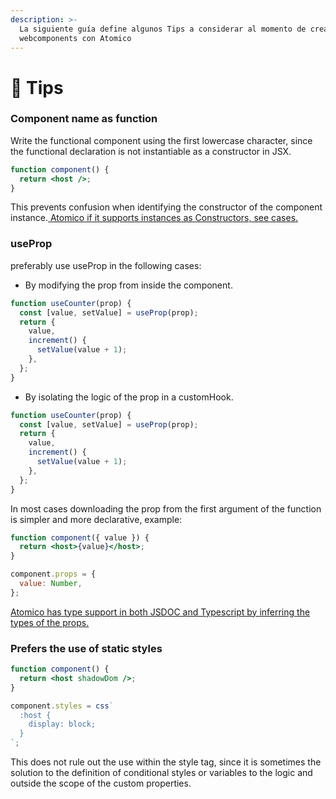 ```yaml
---
description: >-
  La siguiente guía define algunos Tips a considerar al momento de crear
  webcomponents con Atomico
---
```


# 🎯 Tips

### Component name as function

Write the functional component using the first lowercase character, since the functional declaration is not instantiable as a constructor in JSX.

```jsx
function component() {
  return <host />;
}
```

This prevents confusion when identifying the constructor of the component instance.[ ](https://atomico.gitbook.io/doc/v/espanol/api/virtualdom/avanzado#constructor-con-custom-element)[Atomico if it supports instances as Constructors, see cases.​](https://atomico.gitbook.io/doc/api/virtualdom/advanced#constructor-with-custom-element)

### useProp <a href="#useprop" id="useprop"></a>

preferably use useProp in the following cases:

* By modifying the prop from inside the component.

```jsx
function useCounter(prop) {
  const [value, setValue] = useProp(prop);
  return {
    value,
    increment() {
      setValue(value + 1);
    },
  };
}
```

* By isolating the logic of the prop in a customHook.

```jsx
function useCounter(prop) {
  const [value, setValue] = useProp(prop);
  return {
    value,
    increment() {
      setValue(value + 1);
    },
  };
}
```

&#x20;In most cases downloading the prop from the first argument of the function is simpler and more declarative, example:

```jsx
function component({ value }) {
  return <host>{value}</host>;
}

component.props = {
  value: Number,
};
```

[Atomico has type support in both JSDOC and Typescript by inferring the types of the props.​](https://atomico.gitbook.io/doc/guides/typescript#props-less-than-typeof-component.props-greater-than)

### Prefers the use of static styles

```jsx
function component() {
  return <host shadowDom />;
}

component.styles = css`
  :host {
    display: block;
  }
`;
```

This does not rule out the use within the style tag, since it is sometimes the solution to the definition of conditional styles or variables to the logic and outside the scope of the custom properties.
